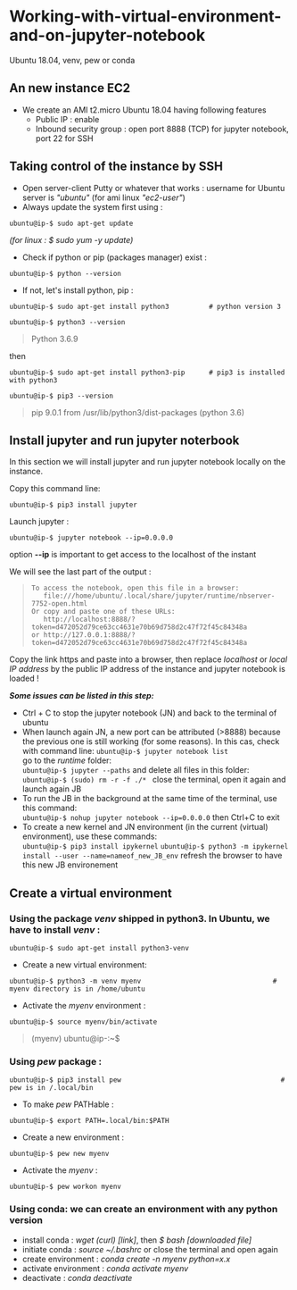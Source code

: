 # Working-with-virtual-environment-and-on-jupyter-notebook 

Ubuntu 18.04, venv, pew or conda


## An new instance EC2

- We create an AMI t2.micro Ubuntu 18.04 having following features
  - Public IP : enable
  - Inbound security group : open port 8888 (TCP) for jupyter notebook, port 22 for SSH

## Taking control of the instance by SSH

- Open server-client Putty or whatever that works : username for Ubuntu server is *"ubuntu"* (for ami linux *"ec2-user"*) 
- Always update the system first using :

```
ubuntu@ip-$ sudo apt-get update  
```
*(for linux : $ sudo yum -y update)*

- Check if python or pip (packages manager) exist :

```
ubuntu@ip-$ python --version 
```

- If not, let's install python, pip :

```
ubuntu@ip-$ sudo apt-get install python3          # python version 3
```
```
ubuntu@ip-$ python3 --version 
```
> Python 3.6.9

then 
```
ubuntu@ip-$ sudo apt-get install python3-pip      # pip3 is installed with python3
```
```
ubuntu@ip-$ pip3 --version 
```
> pip 9.0.1 from /usr/lib/python3/dist-packages (python 3.6)

## Install jupyter and run jupyter noterbook
In this section we will install jupyter and run jupyter notebook locally on the instance. 

Copy this command line:

```
ubuntu@ip-$ pip3 install jupyter
```

Launch jupyter : 

```
ubuntu@ip-$ jupyter notebook --ip=0.0.0.0
```
option **--ip** is important to get access to the localhost of the instant


We will see the last part of the output : 

>     To access the notebook, open this file in a browser:
>        file:///home/ubuntu/.local/share/jupyter/runtime/nbserver-7752-open.html
>     Or copy and paste one of these URLs:
>        http://localhost:8888/?token=d472052d79ce63cc4631e70b69d758d2c47f72f45c84348a
>     or http://127.0.0.1:8888/?token=d472052d79ce63cc4631e70b69d758d2c47f72f45c84348a

Copy the link https and paste into a browser, then replace *localhost* or *local IP address* by the public IP address of the instance
and jupyter notebook is loaded !

  ***Some issues can be listed in this step:***
  
  - Ctrl + C to stop the jupyter notebook (JN) and back to the terminal of ubuntu      
  - When launch again JN, a new port can be attributed (>8888) because the previous one is still working (for some reasons). In this cas, check with command line:
          ```
          ubuntu@ip-$ jupyter notebook list
          ```    
          go to the *runtime* folder:  
          ```
          ubuntu@ip-$ jupyter --paths
          ```
          and delete all files in this folder:
          ```
          ubuntu@ip-$ (sudo) rm -r -f ./* 
          ```
          close the terminal, open it again and launch again JB          
  - To run the JB in the background at the same time of the terminal, use this command:    
          ```
          ubuntu@ip-$ nohup jupyter notebook --ip=0.0.0.0
          ```
          then Ctrl+C to exit
  - To create a new kernel and JN environment (in the current (virtual) environment), use these commands:    
          ```
          ubuntu@ip-$ pip3 install ipykernel
          ```
          ```
          ubuntu@ip-$ python3 -m ipykernel install --user --name=nameof_new_JB_env
          ```
          refresh the browser to have this new JB environement
  
## Create a virtual environment

### Using the package *venv* shipped in python3. In Ubuntu, we have to install *venv* : 
```
ubuntu@ip-$ sudo apt-get install python3-venv
```
  - Create a new virtual environment:
```
ubuntu@ip-$ python3 -m venv myenv                                 # myenv directory is in /home/ubuntu
```
  - Activate the *myenv* environment :

```
ubuntu@ip-$ source myenv/bin/activate
```
> (myenv) ubuntu@ip-:~$

### Using *pew* package :
```
ubuntu@ip-$ pip3 install pew                                        # pew is in /.local/bin
```
  - To make *pew* PATHable :
```
ubuntu@ip-$ export PATH=.local/bin:$PATH
```
  - Create a new environment :
```
ubuntu@ip-$ pew new myenv
```
  - Activate the *myenv* :
```
ubuntu@ip-$ pew workon myenv
```
### Using conda: we can create an environment with any python version
  - install conda : *wget (curl) [link]*, then *$ bash [downloaded file]*
  - initiate conda : *source ~/.bashrc* or close the terminal and open again
  - create environment : *conda create -n myenv python=x.x*
  - activate environment : *conda activate myenv*
  - deactivate : *conda deactivate*
